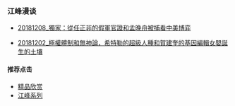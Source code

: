 ### 江峰漫谈


- [20181208_獨家：從任正非的假軍官證和孟晚舟被捕看中美博弈](https://youtu.be/vaMnh7KErnE)

- [20181202_極權體制和無神論，希特勒的超級人種和賀建奎的基因編輯女嬰誕生的土壤](https://youtu.be/tulVpGxjclQ)

#### 推荐点击
- [精品欣赏](https://summer200.github.io/content/main)
 - [江峰系列](https://summer200.github.io/content/JiangFeng)

